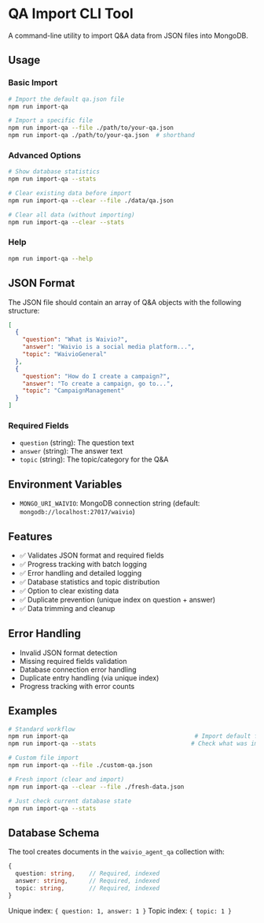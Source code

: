 # QA Import CLI Tool

A command-line utility to import Q&A data from JSON files into MongoDB.

## Usage

### Basic Import
```bash
# Import the default qa.json file
npm run import-qa

# Import a specific file
npm run import-qa --file ./path/to/your-qa.json
npm run import-qa ./path/to/your-qa.json  # shorthand
```

### Advanced Options
```bash
# Show database statistics
npm run import-qa --stats

# Clear existing data before import
npm run import-qa --clear --file ./data/qa.json

# Clear all data (without importing)
npm run import-qa --clear --stats
```

### Help
```bash
npm run import-qa --help
```

## JSON Format

The JSON file should contain an array of Q&A objects with the following structure:

```json
[
  {
    "question": "What is Waivio?",
    "answer": "Waivio is a social media platform...",
    "topic": "WaivioGeneral"
  },
  {
    "question": "How do I create a campaign?",
    "answer": "To create a campaign, go to...",
    "topic": "CampaignManagement"
  }
]
```

### Required Fields
- `question` (string): The question text
- `answer` (string): The answer text  
- `topic` (string): The topic/category for the Q&A

## Environment Variables

- `MONGO_URI_WAIVIO`: MongoDB connection string (default: `mongodb://localhost:27017/waivio`)

## Features

- ✅ Validates JSON format and required fields
- ✅ Progress tracking with batch logging
- ✅ Error handling and detailed logging
- ✅ Database statistics and topic distribution
- ✅ Option to clear existing data
- ✅ Duplicate prevention (unique index on question + answer)
- ✅ Data trimming and cleanup

## Error Handling

- Invalid JSON format detection
- Missing required fields validation
- Database connection error handling
- Duplicate entry handling (via unique index)
- Progress tracking with error counts

## Examples

```bash
# Standard workflow
npm run import-qa                                    # Import default file
npm run import-qa --stats                           # Check what was imported

# Custom file import
npm run import-qa --file ./custom-qa.json

# Fresh import (clear and import)
npm run import-qa --clear --file ./fresh-data.json

# Just check current database state
npm run import-qa --stats
```

## Database Schema

The tool creates documents in the `waivio_agent_qa` collection with:

```typescript
{
  question: string,    // Required, indexed
  answer: string,      // Required, indexed  
  topic: string,       // Required, indexed
}
```

Unique index: `{ question: 1, answer: 1 }`
Topic index: `{ topic: 1 }`
